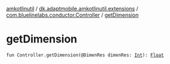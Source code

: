 [amkotlinutil](../../index.md) / [dk.adaptmobile.amkotlinutil.extensions](../index.md) / [com.bluelinelabs.conductor.Controller](index.md) / [getDimension](get-dimension.md)

# getDimension

`fun Controller.getDimension(@DimenRes dimenRes: `[`Int`](https://kotlinlang.org/api/latest/jvm/stdlib/kotlin/-int/index.html)`): `[`Float`](https://kotlinlang.org/api/latest/jvm/stdlib/kotlin/-float/index.html)